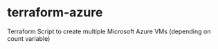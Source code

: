 # terraform-azure
Terraform Script to create multiple Microsoft Azure VMs (depending on count variable)
